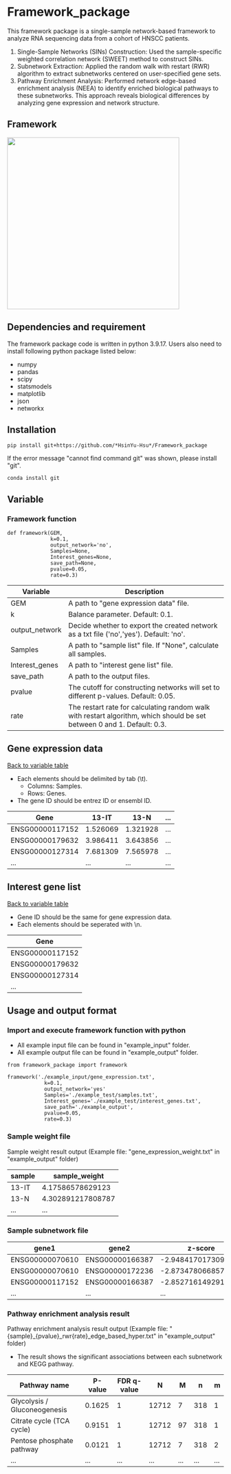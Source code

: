 # Framework_package
This framework package is a single-sample network-based framework to analyze RNA sequencing data from a cohort of HNSCC patients.

1. Single-Sample Networks (SINs) Construction: Used the sample-specific weighted correlation network (SWEET) method to construct SINs.
2. Subnetwork Extraction: Applied the random walk with restart (RWR) algorithm to extract subnetworks centered on user-specified gene sets.
3. Pathway Enrichment Analysis: Performed network edge-based enrichment analysis (NEEA) to identify enriched biological pathways to these subnetworks.
This approach reveals biological differences by analyzing gene expression and network structure.

## Framework
<img src="https://github.com/user-attachments/assets/f261edb8-91ce-48e3-b2e7-aed5dffc5172" width="400x900">

## Dependencies and requirement
The framework package code is written in python 3.9.17. Users also need to install following python package listed below:
  - numpy
  - pandas
  - scipy
  - statsmodels
  - matplotlib
  - json
  - networkx

## Installation
<pre><code>pip install git+https://github.com/*HsinYu-Hsu*/Framework_package</code></pre>
<p>If the error message "cannot find command git" was shown, please install "git".</p>
<pre><code>conda install git</code></pre>

<a name="variable-table"></a>
## Variable
### Framework function
<pre><code>def framework(GEM, 
              k=0.1, 
              output_network='no',
              Samples=None, 
              Interest_genes=None,
              save_path=None, 
              pvalue=0.05,                
              rate=0.3)
</code></pre>

| Variable | Description | 
| ---- | ----- |
| GEM | A path to "gene expression data" file. |
| k | Balance parameter. Default: 0.1. |
| output_network | Decide whether to export the created network as a txt file ('no','yes'). Default: 'no'. |
| Samples | A path to "sample list" file. If "None", calculate all samples. |
| Interest_genes | A path to "interest gene list" file. |
| save_path | A path to the output files. |
| pvalue | The cutoff for constructing networks will set to different p-values. Default: 0.05. |
| rate | The restart rate for calculating random walk with restart algorithm, which should be set between 0 and 1. Default: 0.3. |

## Gene expression data
[Back to variable table](#variable-table)
   - Each elements should be delimited by tab (\t).
     - Columns: Samples.
     - Rows: Genes.
   - The gene ID should be entrez ID or ensembl ID.

| Gene | 13-IT | 13-N | ... |
| ---- | ----- | ---- | ---- |
| ENSG00000117152 | 1.526069 | 1.321928 | ... |
| ENSG00000179632 | 3.986411 | 3.643856 | ... |
| ENSG00000127314 | 7.681309 | 7.565978 | ... |
| ... | ... | ... | ... |

## Interest gene list
[Back to variable table](#variable-table)
  - Gene ID should be the same for gene expression data.
  - Each elements should be seperated with \n.

| Gene |
| ---- |
| ENSG00000117152 |
| ENSG00000179632 |
| ENSG00000127314 |
| ... |

## Usage and output format
### Import and execute framework function with python

  - All example input file can be found in "example_input" folder.
  - All example output file can be found in "example_output" folder.

<pre><code>from framework_package import framework  
    
framework('./example_input/gene_expression.txt',   
            k=0.1, 
            output_network='yes'
            Samples='./example_test/samples.txt', 
            Interest_genes='./example_test/interest_genes.txt',
            save_path='./example_output', 
            pvalue=0.05,                
            rate=0.3)
</code></pre>

### Sample weight file
Sample weight result output (Example file: "gene_expression_weight.txt" in "example_output" folder)

| sample | sample_weight |
| ---- | ---- |
| 13-IT | 4.17586578629123 |
| 13-N | 4.302891217808787 |
| ... | ... |

### Sample subnetwork file
| gene1 | gene2 | z-score |
| ---- | ---- | ---- |
| ENSG00000070610 | ENSG00000166387 | -2.9484170173090085 |
| ENSG00000070610 | ENSG00000172236 | -2.873478066857216 |
| ENSG00000117152 | ENSG00000166387 | -2.8527161492919006 |
| ... | ... | ... |

### Pathway enrichment analysis result
Pathway enrichment analysis result output (Example file: "{sample}_{pvalue}_rwr{rate}_edge_based_hyper.txt" in "example_output" folder)

  - The result shows the significant associations between each subnetwork and KEGG pathway.

| Pathway name | P-value | FDR q-value | N | M | n | m |
| ---- | ---- | ---- | --- | --- | --- | --- |
| Glycolysis / Gluconeogenesis | 0.1625 | 1 | 12712 | 7 | 318 | 1 |
| Citrate cycle (TCA cycle) | 0.9151 | 1 | 12712 | 97 | 318 | 1 |
| Pentose phosphate pathway | 0.0121 | 1 | 12712 | 7 | 318 | 2 |
| ... | ... | ... | ... | ... | ... | ... |

